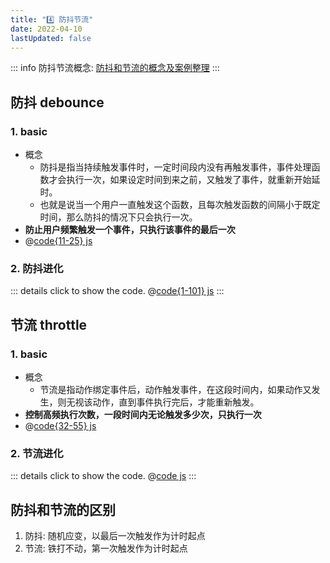 ```yaml
---
title: "4️⃣ 防抖节流"
date: 2022-04-10
lastUpdated: false
---
```


::: info
防抖节流概念: [防抖和节流的概念及案例整理](https://blog.csdn.net/weixin_45279175/article/details/121545374)
:::

## 防抖 debounce

### 1. basic

- 概念
  - 防抖是指当持续触发事件时，一定时间段内没有再触发事件，事件处理函数才会执行一次，如果设定时间到来之前，又触发了事件，就重新开始延时。
  - 也就是说当一个用户一直触发这个函数，且每次触发函数的间隔小于既定时间，那么防抖的情况下只会执行一次。
- **防止用户频繁触发一个事件，只执行该事件的最后一次**
- @[code{11-25} js](./04.防抖节流/02_手写防抖deboundce_节流throttle.js)

### 2. 防抖进化

::: details click to show the code.
@[code{1-101} js](./04.防抖节流/01_防抖debounce.js)
:::

## 节流 throttle

### 1. basic

- 概念
  - 节流是指动作绑定事件后，动作触发事件，在这段时间内，如果动作又发生，则无视该动作，直到事件执行完后，才能重新触发。
- **控制高频执行次数，一段时间内无论触发多少次，只执行一次**
- @[code{32-55} js](./04.防抖节流/02_手写防抖deboundce_节流throttle.js)

### 2. 节流进化

::: details click to show the code.
@[code js](./04.防抖节流/02_节流throttle.js)
:::

## 防抖和节流的区别

1. 防抖: 随机应变，以最后一次触发作为计时起点
2. 节流: 铁打不动，第一次触发作为计时起点
